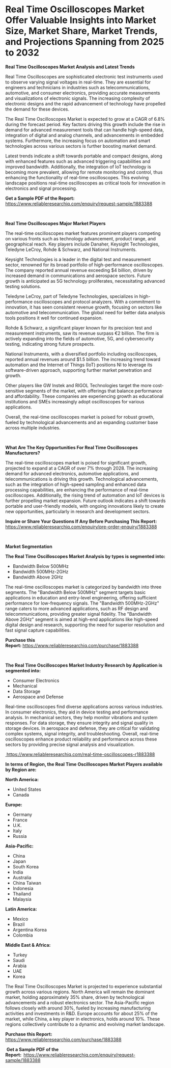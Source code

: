 <p><h1>Real Time Oscilloscopes Market Offer Valuable Insights into Market Size, Market Share, Market Trends, and Projections Spanning from 2025 to 2032</h1></p><p><strong>Real Time Oscilloscopes Market Analysis and Latest Trends</strong></p>
<p><p>Real Time Oscilloscopes are sophisticated electronic test instruments used to observe varying signal voltages in real-time. They are essential for engineers and technicians in industries such as telecommunications, automotive, and consumer electronics, providing accurate measurements and visualizations of electronic signals. The increasing complexity of electronic designs and the rapid advancement of technology have propelled the demand for these devices.</p><p>The Real Time Oscilloscopes Market is expected to grow at a CAGR of 6.8% during the forecast period. Key factors driving this growth include the rise in demand for advanced measurement tools that can handle high-speed data, integration of digital and analog channels, and advancements in embedded systems. Furthermore, the increasing focus on automation and smart technologies across various sectors is further boosting market demand.</p><p>Latest trends indicate a shift towards portable and compact designs, along with enhanced features such as advanced triggering capabilities and improved bandwidth. Additionally, the integration of IoT technology is becoming more prevalent, allowing for remote monitoring and control, thus enhancing the functionality of real-time oscilloscopes. This evolving landscape positions real-time oscilloscopes as critical tools for innovation in electronics and signal processing.</p></p>
<p><strong>Get a Sample PDF of the Report:&nbsp;</strong> <a href="https://www.reliableresearchiq.com/enquiry/request-sample/1883388?utm_campaign=3071&utm_medium=2&utm_source=Github&utm_content=ia&utm_term=12042025&utm_id=real-time-oscilloscopes">https://www.reliableresearchiq.com/enquiry/request-sample/1883388</a></p>
<p>&nbsp;</p>
<p><strong>Real Time Oscilloscopes Major Market Players</strong></p>
<p><p>The real-time oscilloscopes market features prominent players competing on various fronts such as technology advancement, product range, and geographical reach. Key players include Danaher, Keysight Technologies, Teledyne LeCroy, Rohde & Schwarz, and National Instruments.</p><p>Keysight Technologies is a leader in the digital test and measurement sector, renowned for its broad portfolio of high-performance oscilloscopes. The company reported annual revenue exceeding $4 billion, driven by increased demand in communications and aerospace sectors. Future growth is anticipated as 5G technology proliferates, necessitating advanced testing solutions.</p><p>Teledyne LeCroy, part of Teledyne Technologies, specializes in high-performance oscilloscopes and protocol analyzers. With a commitment to innovation, it has seen consistent revenue growth, focusing on sectors like automotive and telecommunication. The global need for better data analysis tools positions it well for continued expansion.</p><p>Rohde & Schwarz, a significant player known for its precision test and measurement instruments, saw its revenue surpass €2 billion. The firm is actively expanding into the fields of automotive, 5G, and cybersecurity testing, indicating strong future prospects.</p><p>National Instruments, with a diversified portfolio including oscilloscopes, reported annual revenues around $1.5 billion. The increasing trend toward automation and the Internet of Things (IoT) positions NI to leverage its software-driven approach, supporting further market penetration and growth.</p><p>Other players like GW Instek and RIGOL Technologies target the more cost-sensitive segments of the market, with offerings that balance performance and affordability. These companies are experiencing growth as educational institutions and SMEs increasingly adopt oscilloscopes for various applications.</p><p>Overall, the real-time oscilloscopes market is poised for robust growth, fueled by technological advancements and an expanding customer base across multiple industries.</p></p>
<p>&nbsp;</p>
<p><strong>What Are The Key Opportunities For Real Time Oscilloscopes Manufacturers?</strong></p>
<p><p>The real-time oscilloscopes market is poised for significant growth, projected to expand at a CAGR of over 7% through 2028. The increasing demand for advanced electronics, automotive applications, and telecommunications is driving this growth. Technological advancements, such as the integration of high-speed sampling and enhanced data processing capabilities, are enhancing the performance of real-time oscilloscopes. Additionally, the rising trend of automation and IoT devices is further propelling market expansion. Future outlook indicates a shift towards portable and user-friendly models, with ongoing innovations likely to create new opportunities, particularly in research and development sectors.</p></p>
<p><strong>Inquire or Share Your Questions If Any Before Purchasing This Report:</strong> <a href="https://www.reliableresearchiq.com/enquiry/pre-order-enquiry/1883388?utm_campaign=3071&utm_medium=2&utm_source=Github&utm_content=ia&utm_term=12042025&utm_id=real-time-oscilloscopes">https://www.reliableresearchiq.com/enquiry/pre-order-enquiry/1883388</a></p>
<p>&nbsp;</p>
<p><strong>Market Segmentation</strong></p>
<p><strong>The Real Time Oscilloscopes Market Analysis by types is segmented into:</strong></p>
<p><ul><li>Bandwidth Below 500MHz</li><li>Bandwidth 500MHz-2GHz</li><li>Bandwidth Above 2GHz</li></ul></p>
<p><p>The real-time oscilloscopes market is categorized by bandwidth into three segments. The "Bandwidth Below 500MHz" segment targets basic applications in education and entry-level engineering, offering sufficient performance for low-frequency signals. The "Bandwidth 500MHz-2GHz" range caters to more advanced applications, such as RF design and telecommunications, providing greater signal fidelity. The "Bandwidth Above 2GHz" segment is aimed at high-end applications like high-speed digital design and research, supporting the need for superior resolution and fast signal capture capabilities.</p></p>
<p><strong>Purchase this Report:&nbsp;</strong><a href="https://www.reliableresearchiq.com/purchase/1883388?utm_campaign=3071&utm_medium=2&utm_source=Github&utm_content=ia&utm_term=12042025&utm_id=real-time-oscilloscopes">https://www.reliableresearchiq.com/purchase/1883388</a></p>
<p>&nbsp;</p>
<p><strong>The Real Time Oscilloscopes Market Industry Research by Application is segmented into:</strong></p>
<p><ul><li>Consumer Electronics</li><li>Mechanical</li><li>Data Storage</li><li>Aerospace and Defense</li></ul></p>
<p><p>Real-time oscilloscopes find diverse applications across various industries. In consumer electronics, they aid in device testing and performance analysis. In mechanical sectors, they help monitor vibrations and system responses. For data storage, they ensure integrity and signal quality in storage devices. In aerospace and defense, they are critical for validating complex systems, signal integrity, and troubleshooting. Overall, real-time oscilloscopes enhance product reliability and performance across these sectors by providing precise signal analysis and visualization.</p></p>
<p><a href="https://www.reliableresearchiq.com/real-time-oscilloscopes-r1883388?utm_campaign=3071&utm_medium=2&utm_source=Github&utm_content=ia&utm_term=12042025&utm_id=real-time-oscilloscopes">&nbsp;https://www.reliableresearchiq.com/real-time-oscilloscopes-r1883388</a></p>
<p><strong>In terms of Region, the Real Time Oscilloscopes Market Players available by Region are:</strong></p>
<p>
    <p> <strong> North America: </strong>
        <ul>
            <li>United States</li>
            <li>Canada</li>
        </ul>
        </p> 
    <p> <strong> Europe: </strong>
        <ul>
            <li>Germany</li>
            <li>France</li>
            <li>U.K.</li>
            <li>Italy</li>
            <li>Russia</li>
        </ul>
        </p> 
    <p> <strong> Asia-Pacific: </strong>
        <ul>
            <li>China</li>
            <li>Japan</li>
            <li>South Korea</li>
            <li>India</li>
            <li>Australia</li>
            <li>China Taiwan</li>
            <li>Indonesia</li>
            <li>Thailand</li>
            <li>Malaysia</li>
        </ul>
        </p> 
    <p> <strong> Latin America: </strong>
        <ul>
            <li>Mexico</li>
            <li>Brazil</li>
            <li>Argentina Korea</li>
            <li>Colombia</li>
        </ul>
        </p> 
    <p> <strong> Middle East & Africa: </strong>
        <ul>
            <li>Turkey</li>
            <li>Saudi</li>
            <li>Arabia</li>
            <li>UAE</li>
            <li>Korea</li>
        </ul>
    </p>
    </p>
<p><p>The Real Time Oscilloscopes Market is projected to experience substantial growth across various regions. North America will remain the dominant market, holding approximately 35% share, driven by technological advancements and a robust electronics sector. The Asia-Pacific region follows closely with around 30%, fueled by increasing manufacturing activities and investments in R&D. Europe accounts for about 25% of the market, while China, a key player in electronics, holds around 10%. These regions collectively contribute to a dynamic and evolving market landscape.</p></p>
<p><strong>Purchase this Report: </strong><a href="https://www.reliableresearchiq.com/purchase/1883388?utm_campaign=3071&utm_medium=2&utm_source=Github&utm_content=ia&utm_term=12042025&utm_id=real-time-oscilloscopes">https://www.reliableresearchiq.com/purchase/1883388</a></p>
<p>&nbsp;<strong>Get a Sample PDF of the Report:&nbsp;&nbsp;</strong><a href="https://www.reliableresearchiq.com/enquiry/request-sample/1883388?utm_campaign=3071&utm_medium=2&utm_source=Github&utm_content=ia&utm_term=12042025&utm_id=real-time-oscilloscopes">https://www.reliableresearchiq.com/enquiry/request-sample/1883388</a></p>
<p><strong></strong></p>
<p><p></p><p></p><p></p></p>